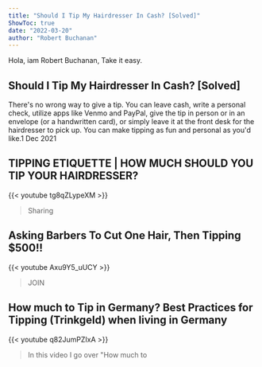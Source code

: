 ```yaml
---
title: "Should I Tip My Hairdresser In Cash? [Solved]"
ShowToc: true 
date: "2022-03-20"
author: "Robert Buchanan" 
---
```


Hola, iam Robert Buchanan, Take it easy.
## Should I Tip My Hairdresser In Cash? [Solved]
 There's no wrong way to give a tip. You can leave cash, write a personal check, utilize apps like Venmo and PayPal, give the tip in person or in an envelope (or a handwritten card), or simply leave it at the front desk for the hairdresser to pick up. You can make tipping as fun and personal as you'd like.1 Dec 2021

## TIPPING ETIQUETTE | HOW MUCH SHOULD YOU TIP YOUR HAIRDRESSER?
{{< youtube tg8qZLypeXM >}}
>Sharing 

## Asking Barbers To Cut One Hair, Then Tipping $500!!
{{< youtube Axu9Y5_uUCY >}}
>JOIN 

## How much to Tip in Germany?  Best Practices for Tipping (Trinkgeld) when living in Germany
{{< youtube q82JumPZIxA >}}
>In this video I go over "How much to 

